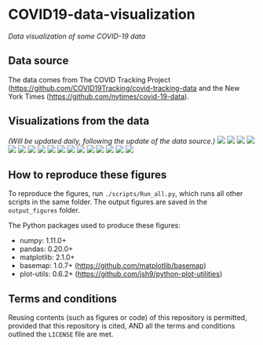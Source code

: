 # COVID19-data-visualization
_Data visualization of some COVID-19 data_

## Data source
The data comes from The COVID Tracking Project (https://github.com/COVID19Tracking/covid-tracking-data and the New York Times (https://github.com/nytimes/covid-19-data).

## Visualizations from the data
_(Will be updated daily, following the update of the data source.)_
![](./output_figures/Map_01__positive_cases_by_state_2020-04-02.png)
![](./output_figures/Map_02__Positive_rate_by_state_2020-04-02.png)
![](./output_figures/Map_03__new_cases_from_2020-03-30_to_2020-04-02.png)
![](./output_figures/Map_county_01__Total_confirmed_cases_by_county_2020-04-02.png)
![](./output_figures/Map_county_02__Total_deaths_by_county_2020-04-02.png)
![](./output_figures/Map_county_03__Mortality_rate_by_county_2020-04-02.png)
![](./output_figures/Trend_01__positive_cases_all_US_states__linear_scale__2020-04-02.png)
![](./output_figures/Trend_02__positive_cases_all_US_states__log_scale__2020-04-02.png)
![](./output_figures/Trend_03__positive_cases_all_states_excl_NY_NJ__linear_scale__2020-04-02.png)
![](./output_figures/Trend_04__positive_cases_all_states_excl_NY_NJ__log_scale__2020-04-02.png)
![](./output_figures/Trend_05__number_of_tests_all_US_states__linear__2020-04-02.png)
![](./output_figures/Trend_06__number_of_tests_all_US_states__log__2020-04-02.png)
![](./output_figures/Trend_07__positive_rate_all_states_2020-04-02.png)
![](./output_figures/Trend_08__positive_rate_all_states_excl_NY_NJ_2020-04-02.png)
![](./output_figures/Trend_09__tests_per_capita_2020-04-02.png)
![](./output_figures/Trend_10__positive_normalized_by_pop_density__linear__2020-04-02.png)
![](./output_figures/Trend_11__new_cases_vs_total_cases__2020-04-02.png)

## How to reproduce these figures
To reproduce the figures, run `./scripts/Run_all.py`, which runs all other scripts in the same folder. The output figures are saved in the `output_figures` folder.

The Python packages used to produce these figures:
  - numpy: 1.11.0+
  - pandas: 0.20.0+
  - matplotlib: 2.1.0+
  - basemap: 1.0.7+ (https://github.com/matplotlib/basemap)
  - plot-utils: 0.6.2+ (https://github.com/jsh9/python-plot-utilities)


## Terms and conditions
Reusing contents (such as figures or code) of this repository is permitted, provided that this repository is cited, AND all the terms and conditions outlined the `LICENSE` file are met.
